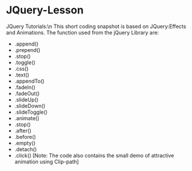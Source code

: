 # JQuery-Lesson
JQuery Tutorials:\n
This short coding snapshot is based on JQuery:Effects and Animations.
The function used from the jQuery Library are:
- .append()
- .prepend()
- .stop()
- .toggle()
- .css()
- .text()
- .appendTo()
- .fadeIn()
- .fadeOut()
- .slideUp()
- .slideDown()
- .slideToggle()
- .animate()
- .stop()
- .after()
- .before()
- .empty()
- .detach()
- .click()
[Note: The code also contains the small demo of attractive animation using Clip-path]



